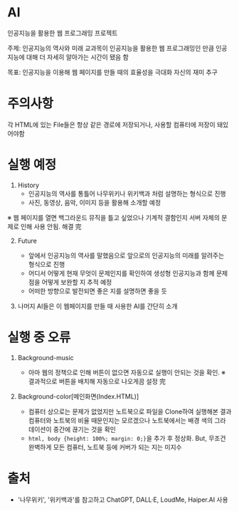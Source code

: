 # AI
인공지능을 활용한 웹 프로그래밍 프로젝트

주제: 인공지능의 역사와 미래
교과목이 인공지능을 활용한 웹 프로그래밍인 만큼 인공지능에 대해 더 자세히 알아가는 시간이 됐음 함

목표: 인공지능을 이용해 웹 페이지를 만들 때의 효율성을 극대화
      자신의 재미 추구


# 주의사항
각 HTML에 있는 File들은 항상 같은 경로에 저장되거나, 사용할 컴퓨터에 저장이 돼있어야함


# 실행 예정
1. History
    - 인공지능의 역사를 통틀어 나무위키나 위키백과 처럼 설명하는 형식으로 진행
    - 사진, 동영상, 음악, 이미지 등을 활용해 소개할 예정

※ 웹 페이지를 열면 백그라운드 뮤직을 틀고 싶었으나 기계적 결함인지 서버 자체의 문제로 인해 사용 안됨. 해결 完

2. Future
    - 앞에서 인공지능의 역사를 말했음으로 앞으로의 인공지능의 미래를 알려주는 형식으로 진행
    - 어디서 어떻게 현재 무엇이 문제인지를 확인하여 생성형 인공지능과 함께 문제점을 어떻게 보완할 지 추적 예정
    - 어떠한 방향으로 발전되면 좋은 지를 설명하면 좋을 듯

3. 나머지 AI들은 이 웹페이지를 만들 때 사용한 AI를 간단히 소개


# 실행 중 오류
1. Background-music
    - 아마 웹의 정책으로 인해 버튼이 없으면 자동으로 실행이 안되는 것을 확인. ※ 결과적으로 버튼을 배치해 자동으로 나오게끔 설정 完

2. Background-color[메인화면(Index.HTML)]
    - 컴퓨터 상으로는 문제가 없었지만 노트북으로 파일을 Clone하여 실행해본 결과 컴퓨터와 노트북의 비율 때문인지는 모르겠으나 노트북에서는 배경 색의 그라데이션이 중간에 끊기는 것을 확인
    - ```html, body {height: 100%; margin: 0;}```을 추가 후 정상화. But, 무조건 완벽하게 모든 컴퓨터, 노트북 등에 커버가 되는 지는 미지수

# 출처
- '나무위키', '위키백과'를 참고하고 ChatGPT, DALL·E, LoudMe, Haiper.AI 사용